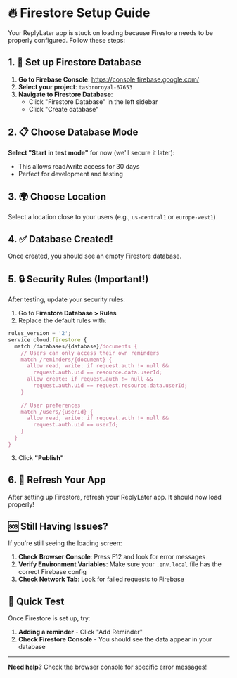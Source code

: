 # 🔥 Firestore Setup Guide

Your ReplyLater app is stuck on loading because Firestore needs to be properly configured. Follow these steps:

## 1. 🚀 Set up Firestore Database

1. **Go to Firebase Console**: https://console.firebase.google.com/
2. **Select your project**: `tasbroroyal-67653`
3. **Navigate to Firestore Database**:
   - Click "Firestore Database" in the left sidebar
   - Click "Create database"

## 2. 📋 Choose Database Mode

**Select "Start in test mode"** for now (we'll secure it later):
- This allows read/write access for 30 days
- Perfect for development and testing

## 3. 🌍 Choose Location

Select a location close to your users (e.g., `us-central1` or `europe-west1`)

## 4. ✅ Database Created!

Once created, you should see an empty Firestore database.

## 5. 🔒 Security Rules (Important!)

After testing, update your security rules:

1. Go to **Firestore Database > Rules**
2. Replace the default rules with:

```javascript
rules_version = '2';
service cloud.firestore {
  match /databases/{database}/documents {
    // Users can only access their own reminders
    match /reminders/{document} {
      allow read, write: if request.auth != null && 
        request.auth.uid == resource.data.userId;
      allow create: if request.auth != null && 
        request.auth.uid == request.resource.data.userId;
    }
    
    // User preferences
    match /users/{userId} {
      allow read, write: if request.auth != null && 
        request.auth.uid == userId;
    }
  }
}
```

3. Click **"Publish"**

## 6. 🔄 Refresh Your App

After setting up Firestore, refresh your ReplyLater app. It should now load properly!

## 🆘 Still Having Issues?

If you're still seeing the loading screen:

1. **Check Browser Console**: Press F12 and look for error messages
2. **Verify Environment Variables**: Make sure your `.env.local` file has the correct Firebase config
3. **Check Network Tab**: Look for failed requests to Firebase

## 🎯 Quick Test

Once Firestore is set up, try:
1. **Adding a reminder** - Click "Add Reminder"
2. **Check Firestore Console** - You should see the data appear in your database

---

**Need help?** Check the browser console for specific error messages!
